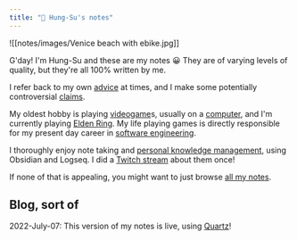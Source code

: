```yaml
---
title: "🐨 Hung-Su's notes"
---
```

![[notes/images/Venice beach with ebike.jpg]]

G'day! I'm Hung-Su and these are my notes 😀 They are of varying levels of quality, but they're all 100% written by me.

I refer back to my own [advice](/tags/advice) at times, and I make some potentially controversial [claims](/tags/claim).

My oldest hobby is playing [videogame](notes/videogame)s, usually on a [computer](notes/computer), and I'm currently playing [Elden Ring](notes/Elden%20Ring). My life playing games is directly responsible for my present day career in [software engineering](notes/software%20engineering).

I thoroughly enjoy note taking and [personal knowledge management](notes/PKM), using Obsidian and Logseq. I did a [Twitch stream](https://www.youtube.com/watch?v=jASsctBxZk4) about them once! 

If none of that is appealing, you might want to just browse [all my notes](/notes).

## Blog, sort of

2022-July-07: This version of my notes is live, using [Quartz](notes/Quartz%20by%20Jacky)! 